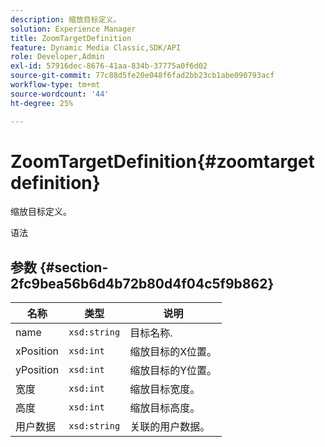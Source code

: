 ```yaml
---
description: 缩放目标定义。
solution: Experience Manager
title: ZoomTargetDefinition
feature: Dynamic Media Classic,SDK/API
role: Developer,Admin
exl-id: 57916dec-8676-41aa-834b-37775a0f6d02
source-git-commit: 77c88d5fe20e048f6fad2bb23cb1abe090793acf
workflow-type: tm+mt
source-wordcount: '44'
ht-degree: 25%

---
```


# ZoomTargetDefinition{#zoomtargetdefinition}

缩放目标定义。

语法

## 参数 {#section-2fc9bea56b6d4b72b80d4f04c5f9b862}

| 名称 | 类型 | 说明 |
|---|---|---|
| name | `xsd:string` | 目标名称. |
| xPosition | `xsd:int` | 缩放目标的X位置。 |
| yPosition | `xsd:int` | 缩放目标的Y位置。 |
| 宽度 | `xsd:int` | 缩放目标宽度。 |
| 高度 | `xsd:int` | 缩放目标高度。 |
| 用户数据 | `xsd:string` | 关联的用户数据。 |
